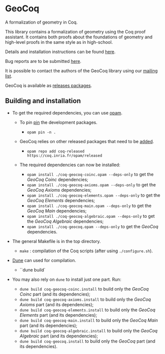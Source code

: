 # GeoCoq
A formalization of geometry in Coq.

This library contains a formalization of geometry using the Coq proof assistant. It contains both proofs about the foundations of geometry and high-level proofs in the same style as in high-school.

Details and installation instructions can be found [here](http://geocoq.github.io/GeoCoq/).

Bug reports are to be submitted [here](https://github.com/GeoCoq/GeoCoq/issues).

It is possible to contact the authors of the GeoCoq library using our [mailing list](https://groups.google.com/forum/?hl=fr#!forum/geocoq).

GeoCoq is available as [releases packages](https://github.com/coq/opam/tree/master/released).

## Building and installation

- To get the required dependencies, you can use [opam](https://opam.ocaml.org).

  - To pin [pin](https://opam.ocaml.org/doc/Usage.html#opam-pin) the development packages.
    - `opam pin -n .`

  - GeoCoq relies on other released packages that need to be [added](https://opam.ocaml.org/doc/Usage.html#opam-repo).
    - `opam repo add coq-released https://coq.inria.fr/opam/released`

  - The required dependencies can now be installed:
    - `opam install ./coq-geocoq-coinc.opam --deps-only` to get the _GeoCoq Coinc_ dependencies;
    - `opam install ./coq-geocoq-axioms.opam --deps-only` to get the _GeoCoq Axioms_ dependencies;
    - `opam install ./coq-geocoq-elements.opam --deps-only` to get the _GeoCoq Elements_ dependencies;
    - `opam install ./coq-geocoq-main.opam --deps-only` to get the _GeoCoq Main_ dependencies;
    - `opam install ./coq-geocoq-algebraic.opam --deps-only` to get the _GeoCoq Algebraic_ dependencies;
    - `opam install ./coq-geocoq.opam --deps-only` to get the _GeoCoq_ dependencies.

- The general Makefile is in the top directory.
  - `make` : compilation of the Coq scripts (after using `./configure.sh`).

- [Dune](https://dune.readthedocs.io/en/stable/coq.html) can used for compilation.
  - ``dune build`

- You may also rely on `dune` to install just one part. Run:
  - `dune build coq-geocoq-coinc.install` to build only the _GeoCoq Coinc_ part (and its dependencies);
  - `dune build coq-geocoq-axioms.install` to build only the _GeoCoq Axioms_ part (and its dependencies);
  - `dune build coq-geocoq-elements.install` to build only the _GeoCoq Elements_ part (and its dependencies);
  - `dune build coq-geocoq-main.install` to build only the _GeoCoq Main_ part (and its dependencies);
  - `dune build coq-geocoq-algebraic.install` to build only the _GeoCoq Algebraic_ part (and its dependencies);
  - `dune build coq-geocoq.install` to build only the _GeoCoq_ part (and its dependencies).

